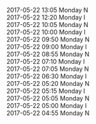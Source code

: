 2017-05-22 13:05 Monday  N  
2017-05-22 12:20 Monday  I  
2017-05-22 10:05 Monday  N  
2017-05-22 10:00 Monday  I  
2017-05-22 09:50 Monday  N  
2017-05-22 09:00 Monday  I  
2017-05-22 08:55 Monday  N  
2017-05-22 07:10 Monday  I  
2017-05-22 07:05 Monday  N  
2017-05-22 06:30 Monday  I  
2017-05-22 05:20 Monday  N  
2017-05-22 05:15 Monday  I  
2017-05-22 05:05 Monday  N  
2017-05-22 05:00 Monday  I  
2017-05-22 04:55 Monday  N  
